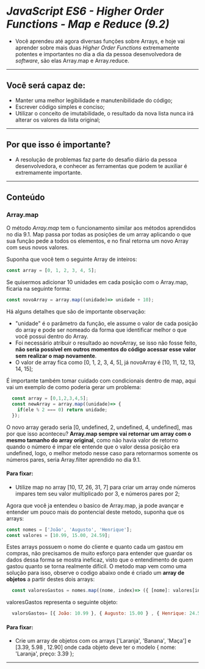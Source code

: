 
# _JavaScript ES6 - Higher Order Functions - Map e Reduce (9.2)_

- Você aprendeu até agora diversas funções sobre Arrays, e hoje vai aprender sobre mais duas _Higher Order Functions_ extremamente potentes e importantes no dia a dia da pessoa desenvolvedora de _software_, são elas Array.map e Array.reduce.
---

## Você será capaz de:

- Manter uma melhor legibilidade e manutenibilidade do código;
- Escrever código simples e conciso;
- Utilizar o conceito de imutabilidade, o resultado da nova lista nunca irá alterar os valores da lista original;

---

## Por que isso é importante?

- A resolução de problemas faz parte do desafio diário da pessoa desenvolvedora, e conhecer as ferramentas que podem te auxiliar é extremamente importante.
---

## Conteúdo
### Array.map
O método _Array.map_ tem o funcionamento similar aos métodos aprendidos no dia 9.1. Map passa por todas as posições de um array aplicando o que sua função pede a todos os elementos, e no final retorna um novo Array com seus novos valores.

Suponha que você tem o seguinte Array de inteiros:

```javascript
const array = [0, 1, 2, 3, 4, 5];
```

Se quisermos adicionar 10 unidades em cada posição com o Array.map, ficaria na seguinte forma:

```javascript
const novoArray = array.map((unidade)=> unidade + 10);
```

Há alguns detalhes que são de importante observação:

- "unidade" é o parâmetro da função, ele assume o valor de cada posição do array e pode ser nomeado da forma que identificar melhor o que você possui dentro do Array.
- Foi necessário atribuir o resultado ao novoArray, se isso não fosse feito, **não seria possível em outros momentos do código acessar esse valor sem realizar o map novamente**.
- O valor de array fica como  [0, 1, 2, 3, 4, 5], já novoArray é [10, 11, 12, 13, 14, 15];

É importante também tomar cuidado com condicionais dentro de map, aqui vai um exemplo de como poderia gerar um problema:
```javascript
  const array = [0,1,2,3,4,5];                                                                                                           
  const newArray = array.map((unidade)=> {                                                                                               
    if(ele % 2 === 0) return unidade;
  });
```
O novo array gerado seria [0, undefined, 2, undefined, 4, undefined], mas por que isso aconteceu? **Array.map sempre vai retornar um array com o mesmo tamanho do array original**, como não havia valor de retorno quando o número é impar ele entende que o valor dessa posição era undefined, logo, o melhor metodo nesse caso para retornarmos somente os números pares, seria Array.filter aprendido no dia 9.1.

#### Para fixar:
- Utilize map no array [10, 17, 26, 31, 7] para criar um array onde números impares tem seu valor multiplicado por 3, e números pares por 2;

Agora que você ja entendeu o basico de Array.map, ja pode avançar e entender um pouco mais do pontencial deste metodo, suponha que os arrays:
```javascript
const nomes = ['João', 'Augusto', 'Henrique'];
const valores = [10.99, 15.00, 24.59];
```
Estes arrays possuem o nome do cliente e quanto cada um gastou em compras, não precisamos de muito esforço para entender que guardar os dados dessa forma se mostra ineficaz, visto que o entendimento de quem gastou quanto se torna realmente difícil. O metodo map vem como uma solução para isso, observe o codigo abaixo onde é criado um **array de objetos** a partir destes dois arrays:

```javascript
  const valoresGastos = nomes.map((nome, index)=> ({ [nome]: valores[index] }));
```
valoresGastos representa o seguinte objeto:
```javascript
  valorsGastos= [{ João: 10.99 }, { Augusto: 15.00 } , { Henrique: 24.59 }];
```
#### Para fixar:
- Crie um array de objetos com os arrays ['Laranja', 'Banana', 'Maça'] e [3.39, 5.98 , 12.90] onde cada objeto deve ter o modelo { nome: 'Laranja', preço: 3.39 };
---
